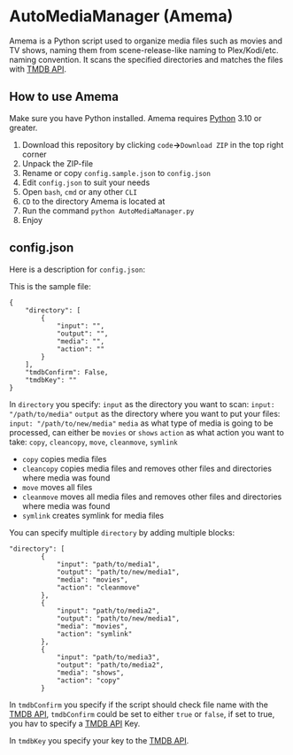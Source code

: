 # AutoMediaManager (Amema)
Amema is a Python script used to organize media files such as movies and TV shows, naming them from scene-release-like naming to Plex/Kodi/etc. naming convention.
It scans the specified directories and matches the files with [TMDB API](https://www.themoviedb.org/documentation/api).

## How to use Amema
Make sure you have Python installed. Amema requires [Python](https://www.python.org/downloads/) 3.10 or greater.



 1. Download this repository by clicking `code`**->**`Download ZIP` in the top right corner
 2. Unpack the ZIP-file
 3. Rename or copy `config.sample.json` to `config.json`
 4. Edit `config.json` to suit your needs
 5. Open `bash`, `cmd` or any other `CLI`
 6. `CD` to the directory Amema is located at
 7. Run the command `python AutoMediaManager.py`
 8. Enjoy

## config.json
Here is a description for `config.json`:

This is the sample file:

    {
	    "directory": [
		    {
			    "input": "",
			    "output": "",
			    "media": "",
			    "action": ""
		    }
		],
		"tmdbConfirm": False,
		"tmdbKey": ""
	}

In `directory` you specify:
`input` as the directory you want to scan: `input: "/path/to/media"`
`output` as the directory where you want to put your files: `input: "/path/to/new/media"`
`media` as what type of media is going to be processed, can either be `movies` or `shows`
`action` as what action you want to take: `copy`, `cleancopy`, `move`, `cleanmove`, `symlink`

 - `copy` copies media files
 - `cleancopy` copies media files and removes other files and directories where media was found
 - `move` moves all files
 - `cleanmove` moves all media files and removes other files and directories where media was found
 - `symlink` creates symlink for media files

You can specify multiple `directory` by adding multiple blocks:
 

    "directory": [
		    {
			    "input": "path/to/media1",
			    "output": "path/to/new/media1",
			    "media": "movies",
			    "action": "cleanmove"
		    },
		    {
			    "input": "path/to/media2",
			    "output": "path/to/new/media1",
			    "media": "movies",
			    "action": "symlink"
		    },
		    {
			    "input": "path/to/media3",
			    "output": "path/to/media2",
			    "media": "shows",
			    "action": "copy"
		    }
			    
In `tmdbConfirm` you specify if the script should check file name with the [TMDB API](https://www.themoviedb.org/documentation/api), `tmdbConfirm` could be set to either `true` or `false`, if set to true, you hav to specify a [TMDB API](https://www.themoviedb.org/documentation/api) Key.

In `tmdbKey` you specify your key to the [TMDB API](https://www.themoviedb.org/documentation/api).